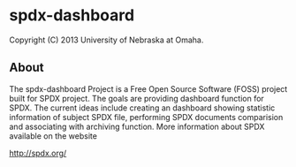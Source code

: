 spdx-dashboard
=====
Copyright (C) 2013 University of Nebraska at Omaha.

About
-----
The spdx-dashboard Project is a Free Open Source Software (FOSS) project 
built for SPDX project. The goals are providing dashboard function for SPDX.
The current ideas include creating an dashboard showing statistic information of subject SPDX file,
performing SPDX documents comparision and associating with archiving function. 
More information about SPDX available on the website

  http://spdx.org/
